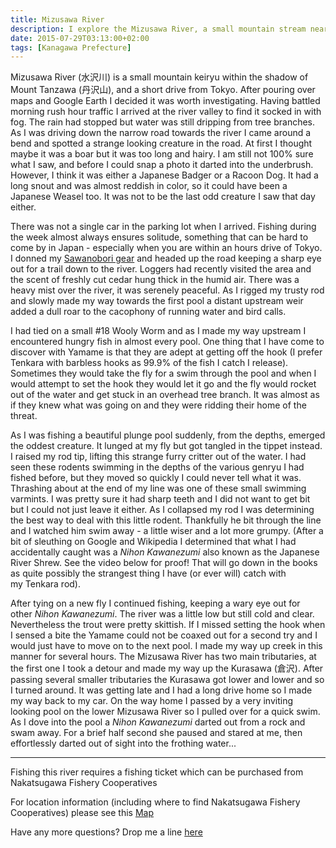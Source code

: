 ```yaml
---
title: Mizusawa River
description: I explore the Mizusawa River, a small mountain stream near Tokyo, and find a beautiful creek teeming with small Yamame
date: 2015-07-29T03:13:00+02:00
tags: [Kanagawa Prefecture]
---
```

<div class=“text-lg m-2”>
<p class="mb-2">Mizusawa River (水沢川) is a small mountain keiryu within the shadow of Mount Tanzawa (丹沢山), and a short drive from Tokyo. After pouring over maps and Google Earth I decided it was worth investigating. Having battled morning rush hour traffic I arrived at the river valley to find it socked in with fog. The rain had stopped but water was still dripping from tree branches. As I was driving down the narrow road towards the river I came around a bend and spotted a strange looking creature in the road. At first I thought maybe it was a boar but it was too long and hairy. I am still not 100% sure what I saw, and before I could snap a photo it darted into the underbrush. However, I think it was either a Japanese Badger or a Racoon Dog. It had a long snout and was almost reddish in color, so it could have been a Japanese Weasel too. It was not to be the last odd creature I saw that day either.</p>



<p class="mb-2 mt-2">There was not a single car in the parking lot when I arrived. Fishing during the week almost always ensures solitude, something that can be hard to come by in Japan - especially when you are within an hours drive of Tokyo. I donned my <a href="https://www.fallfishtenkara.com/sawanobori-stream-climbing-shoes/" target="_blank">Sawanobori gear</a> and headed up the road keeping a sharp eye out for a trail down to the river. Loggers had recently visited the area and the scent of freshly cut cedar hung thick in the humid air. There was a heavy mist over the river, it was serenely peaceful. As I rigged my trusty rod and slowly made my way towards the first pool a distant upstream weir added a dull roar to the cacophony of running water and bird calls.</p>



<p class="mb-2 mt-2">I had tied on a small #18 Wooly Worm and as I made my way upstream I encountered hungry fish in almost every pool. One thing that I have come to discover with Yamame is that they are adept at getting off the hook (I prefer Tenkara with barbless hooks as 99.9% of the fish I catch I release). Sometimes they would take the fly for a swim through the pool and when I would attempt to set the hook they would let it go and the fly would rocket out of the water and get stuck in an overhead tree branch. It was almost as if they knew what was going on and they were ridding their home of the threat.</p>



<p class="mb-2 mt-2">As I was fishing a beautiful plunge pool suddenly, from the depths, emerged the oddest creature. It lunged at my fly but got tangled in the tippet instead. I raised my rod tip, lifting this strange furry critter out of the water. I had seen these rodents swimming in the depths of the various genryu I had fished before, but they moved so quickly I could never tell what it was. Thrashing about at the end of my line was one of these small swimming varmints. I was pretty sure it had sharp teeth and I did not want to get bit but I could not just leave it either. As I collapsed my rod I was determining the best way to deal with this little rodent. Thankfully he bit through the line and I watched him swim away - a little wiser and a lot more grumpy. (After a bit of sleuthing on Google and Wikipedia I determined that what I had accidentally caught was a <i>Nihon Kawanezumi</i> also known as the Japanese River Shrew. See the video below for proof! That will go down in the books as quite possibly the strangest thing I have (or ever will) catch with my Tenkara rod).</p>



<p class="mb-2 mt-2">After tying on a new fly I continued fishing, keeping a wary eye out for other <i>Nihon Kawanezumi</i>. The river was a little low but still cold and clear. Nevertheless the trout were pretty skittish. If I missed setting the hook when I sensed a bite the Yamame could not be coaxed out for a second try and I would just have to move on to the next pool. I made my way up creek in this manner for several hours. The Mizusawa River has two main tributaries, at the first one I took a detour and made my way up the Kurasawa (倉沢). After passing several smaller tributaries the Kurasawa got lower and lower and so I turned around. It was getting late and I had a long drive home so I made my way back to my car. On the way home I passed by a very inviting looking pool on the lower Mizusawa River so I pulled over for a quick swim. As I dove into the pool a <i>Nihon Kawanezumi </i>darted out from a rock and swam away. For a brief half second she paused and stared at me, then effortlessly darted out of sight into the frothing water...</p>

<hr />

<p class="mb-2 mt-2">Fishing this river requires a fishing ticket which can be purchased from Nakatsugawa Fishery Cooperatives</p>

<p class="mb-2 mt-2">For location information (including where to find Nakatsugawa Fishery Cooperatives) please see this <a 
href="https://www.fallfishtenkara.com/maps/rivers-of-the-tokyo-region/" 
target="_blank"
rel="noopener noreferrer"
>Map</a></p>

<p class="mb-2 mt-2">Have any more questions? Drop me a line <a 
href="https://www.fallfishtenkara.com/about" 
target="_blank"
rel="noopener noreferrer"
>here</a></p>

<img class="w-8/12 rounded-lg shadow-lg mx-auto" src="" alt="" />
</div>
